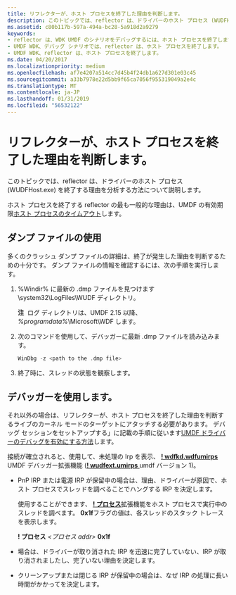 ```yaml
---
title: リフレクターが、ホスト プロセスを終了した理由を判断します。
description: このトピックでは、reflector は、ドライバーのホスト プロセス (WUDFHost.exe) を終了する理由を分析する方法について説明します。
ms.assetid: c80b117b-597a-494a-bc28-5a918d2a9279
keywords:
- reflector は、WDK UMDF のシナリオをデバッグするには、ホスト プロセスを終了します。
- UMDF WDK、デバッグ シナリオでは、reflector は、ホスト プロセスを終了します。
- UMDF WDK、reflector は、ホスト プロセスを終了します。
ms.date: 04/20/2017
ms.localizationpriority: medium
ms.openlocfilehash: af7e4207a514cc7d45b4f24db1a627d301e03c45
ms.sourcegitcommit: a33b7978e22d5bb9f65ca7056f955319049a2e4c
ms.translationtype: MT
ms.contentlocale: ja-JP
ms.lasthandoff: 01/31/2019
ms.locfileid: "56532122"
---
```

# <a name="determining-why-the-reflector-terminated-the-host-process"></a>リフレクターが、ホスト プロセスを終了した理由を判断します。


このトピックでは、reflector は、ドライバーのホスト プロセス (WUDFHost.exe) を終了する理由を分析する方法について説明します。

ホスト プロセスを終了する reflector の最も一般的な理由は、UMDF の有効期限[ホスト プロセスのタイムアウト](how-umdf-enforces-time-outs.md)します。

## <a name="using-dump-files"></a>ダンプ ファイルの使用


多くのクラッシュ ダンプ ファイルの詳細は、終了が発生した理由を判断するための十分です。 ダンプ ファイルの情報を確認するには、次の手順を実行します。

1.  %Windir% に最新の .dmp ファイルを見つけます\\system32\\LogFiles\\WUDF ディレクトリ。

    **注**  ログ ディレクトリは、UMDF 2.15 以降、 *%programdata%*\\Microsoft\\WDF します。

     

2.  次のコマンドを使用して、デバッガーに最新 .dmp ファイルを読み込みます。
    ```cpp
    WinDbg -z <path to the .dmp file>
    ```

3.  終了時に、スレッドの状態を観察します。

## <a name="using-the-debugger"></a>デバッガーを使用します。


それ以外の場合は、リフレクターが、ホスト プロセスを終了した理由を判断するライブのカーネル モードのターゲットにアタッチする必要があります。 デバッグ セッションをセットアップする」に記載の手順に従います[UMDF ドライバーのデバッグを有効にする方法](enabling-a-debugger.md#kd)します。

接続が確立されると、使用して、未処理の Irp を表示、 [ **! wdfkd.wdfumirps** ](https://msdn.microsoft.com/library/windows/hardware/dn265384) UMDF デバッガー拡張機能 ([**! wudfext.umirps** ](https://msdn.microsoft.com/library/windows/hardware/ff566197) umdf バージョン 1)。

-   PnP IRP または電源 IRP が保留中の場合は、理由、ドライバーが原因で、ホスト プロセスでスレッドを調べることでハングする IRP を決定します。

    使用することができます、 [ **! プロセス**](https://msdn.microsoft.com/library/windows/hardware/ff564717)拡張機能をホスト プロセスで実行中のスレッドを調べます。 **0x1f**フラグの値は、各スレッドのスタック トレースを表示します。

    **! プロセス** *&lt;プロセス addr&gt;*  **0x1f**

-   場合は、ドライバーが取り消された IRP を迅速に完了していない、IRP が取り消されましたし、完了いない理由を決定します。
-   クリーンアップまたは閉じる IRP が保留中の場合は、なぜ IRP の処理に長い時間がかかってを決定します。

 

 






